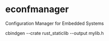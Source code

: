 # econfmanager
Configuration Manager for Embedded Systems


cbindgen --crate rust_staticlib --output mylib.h